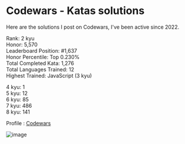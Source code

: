 # Codewars - Katas solutions

Here are the solutions I post on Codewars, I've been active since 2022.

Rank: 2 kyu  
Honor: 5,570  
Leaderboard Position: #1,637  
Honor Percentile: Top 0.230%  
Total Completed Kata: 1,276  
Total Languages Trained: 12  
Highest Trained: JavaScript (3 kyu)

4 kyu: 1  
5 kyu: 12  
6 kyu: 85  
7 kyu: 486  
8 kyu: 141  

Profile : [Codewars](https://www.codewars.com/users/Sancti0n)

![image](https://www.codewars.com/users/Sancti0n/badges/large)